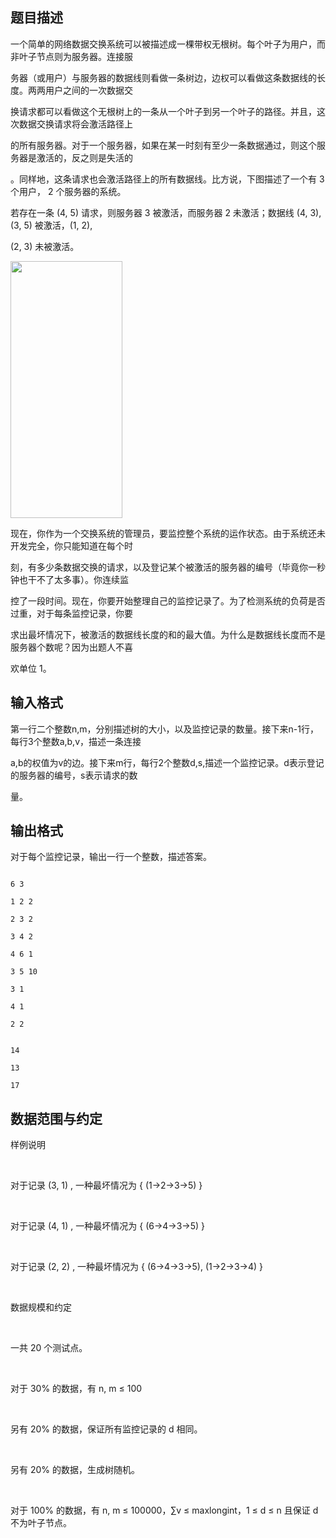 ## 题目描述

<div>
 <div>
  一个简单的网络数据交换系统可以被描述成一棵带权无根树。每个叶子为用户，而非叶子节点则为服务器。连接服
 </div>
 <div>
  务器（或用户）与服务器的数据线则看做一条树边，边权可以看做这条数据线的长度。两两用户之间的一次数据交
 </div>
 <div>
  换请求都可以看做这个无根树上的一条从一个叶子到另一个叶子的路径。并且，这次数据交换请求将会激活路径上
 </div>
 <div>
  的所有服务器。对于一个服务器，如果在某一时刻有至少一条数据通过，则这个服务器是激活的，反之则是失活的
 </div>
 <div>
  。同样地，这条请求也会激活路径上的所有数据线。比方说，下图描述了一个有 3 个用户， 2 个服务器的系统。
 </div>
 <div>
  若存在一条 (4, 5) 请求，则服务器 3 被激活，而服务器 2 未激活；数据线 (4, 3), (3, 5) 被激活，(1, 2), 
 </div>
 <div>
  (2, 3) 未被激活。
 </div>
</div>
<div></div>
<div>
 <img src="https://s2.loli.net/2023/08/15/QjxOm8BpN1qaLR9.png" width="179" height="411" alt="">
</div>
<div>
 <div>
  现在，你作为一个交换系统的管理员，要监控整个系统的运作状态。由于系统还未开发完全，你只能知道在每个时
 </div>
 <div>
  刻，有多少条数据交换的请求，以及登记某个被激活的服务器的编号（毕竟你一秒钟也干不了太多事）。你连续监
 </div>
 <div>
  控了一段时间。现在，你要开始整理自己的监控记录了。为了检测系统的负荷是否过重，对于每条监控记录，你要
 </div>
 <div>
  求出最坏情况下，被激活的数据线长度的和的最大值。为什么是数据线长度而不是服务器个数呢？因为出题人不喜
 </div>
 <div>
  欢单位 1。
 </div>
</div>
<div></div>
<p></p>

## 输入格式

<div>
 <div>
  第一行二个整数n,m，分别描述树的大小，以及监控记录的数量。接下来n-1行，每行3个整数a,b,v，描述一条连接
 </div>
 <div>
  a,b的权值为v的边。接下来m行，每行2个整数d,s,描述一个监控记录。d表示登记的服务器的编号，s表示请求的数
 </div>
 <div>
  量。
 </div>
</div>
<div></div>
<p></p>

## 输出格式

<div>
 对于每个监控记录，输出一行一个整数，描述答案。
</div>
<div>
 <div></div>
</div>
<div>
 <p></p>
</div>

```input1
6 3
1 2 2
2 3 2
3 4 2
4 6 1
3 5 10
3 1
4 1
2 2
```
```output1
14
13
17
```
## 数据范围与约定

<div>
 样例说明
</div>
<br>
<div>
 对于记录 (3, 1) , 一种最坏情况为 { (1->2->3->5) }
</div>
<br>
<div>
 对于记录 (4, 1) , 一种最坏情况为 { (6->4->3->5) }
</div>
<br>
<div>
 对于记录 (2, 2) , 一种最坏情况为 { (6->4->3->5), (1->2->3->4) }
</div>
<br>
<div>
 数据规模和约定
</div>
<br>
<div>
 一共 20 个测试点。
</div>
<br>
<div>
 对于 30% 的数据，有 n, m ≤ 100
</div>
<br>
<div>
 另有 20% 的数据，保证所有监控记录的 d 相同。
</div>
<br>
<div>
 另有 20% 的数据，生成树随机。
</div>
<br>
<div>
 对于 100% 的数据，有 n, m ≤ 100000，∑v ≤ maxlongint，1 ≤ d ≤ n 且保证 d 不为叶子节点。
</div>
<br>
<p></p>

